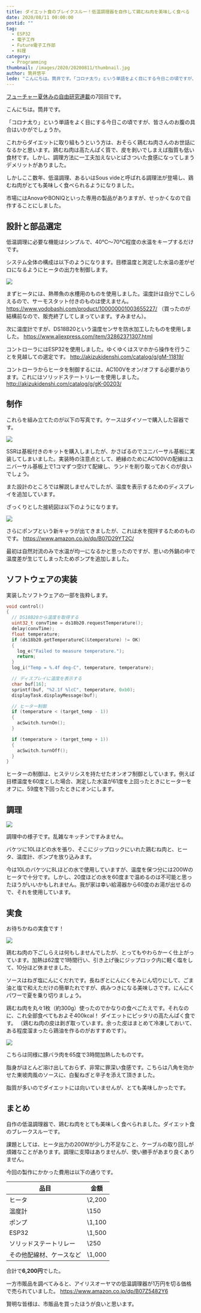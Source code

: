```yaml
---
title: ダイエット食のブレイクスルー！低温調理器を自作して鶏むね肉を美味しく食べる
date: 2020/08/11 00:00:00
postid: ""
tag:
  - ESP32
  - 電子工作
  - Future電子工作部
  - 料理
category:
  - Programming
thumbnail: /images/2020/20200811/thumbnail.jpg
author: 筒井悠平
lede: "こんにちは。筒井です。「コロナ太り」という単語をよく目にする今日この頃ですが、皆さんのお腹の具合はいかがでしょうか。これからダイエットに取り組もうという方は、おそらく鶏むね肉さんのお世話になるかと思います。鶏むね肉は高たんぱく質で、皮を剥いでしまえば脂質も低い食材です。しかし、調理方法に一工夫加えないとぱさついた食感になってしまうデメリットが..."
---
```


[フューチャー夏休みの自由研究連載](/articles/20200726/)の7回目です。

こんにちは。筒井です。

「コロナ太り」という単語をよく目にする今日この頃ですが、皆さんのお腹の具合はいかがでしょうか。

これからダイエットに取り組もうという方は、おそらく鶏むね肉さんのお世話になるかと思います。鶏むね肉は高たんぱく質で、皮を剥いでしまえば脂質も低い食材です。しかし、調理方法に一工夫加えないとぱさついた食感になってしまうデメリットがありました。

しかしここ数年、低温調理、あるいはSous videと呼ばれる調理法が登場し、鶏むね肉がとても美味しく食べられるようになりました。

市場にはAnovaやBONIQといった専用の製品がありますが、せっかくなので自作することにしました。

## 設計と部品選定

低温調理に必要な機能はシンプルで、40℃～70℃程度の水温をキープするだけです。

システム全体の構成は以下のようになります。目標温度と測定した水温の差がゼロになるようにヒータの出力を制御します。

<img src="/images/2020/20200811/block_diagram.png" loading="lazy">

まずヒータには、熱帯魚の水槽用のものを使用しました。温度計は自分でこしらえるので、サーモスタット付きのものは使えません。
https://www.yodobashi.com/product/100000001003655227/
（買ったのが結構前なので、販売終了してしまっています。すみません）。

次に温度計ですが、DS18B20という温度センサを防水加工したものを使用しました。
https://www.aliexpress.com/item/32862371307.html

コントローラにはESP32を使用しました。ゆくゆくはスマホから操作を行うことを見越しての選定です。
http://akizukidenshi.com/catalog/g/gM-11819/

コントローラからヒータを制御するには、AC100Vをオン/オフする必要があります。これにはソリッドステートリレーを使用しました。
http://akizukidenshi.com/catalog/g/gK-00203/

## 制作

これらを組み立てたのが以下の写真です。ケースはダイソーで購入した容器です。

<img src="/images/2020/20200811/overview.jpg" loading="lazy">

SSRは基板付きのキットを購入しましたが、かさばるのでユニバーサル基板に実装してしまいました。実装時の注意点として、絶縁のためにAC100Vの配線はユニバーサル基板上で1コマずつ空けて配線し、ランドを削り取っておくのが良いでしょう。

また設計のところでは解説しませんでしたが、温度を表示するためのディスプレイを追加しています。

ざっくりとした接続図は以下のようになります。

<img src="/images/2020/20200811/schematics.png" loading="lazy">

さらにポンプという新キャラが出てきましたが、これは水を撹拌するためのものです。
https://www.amazon.co.jp/dp/B07D29YT2C/

最初は自然対流のみで水温が均一になるかと思ったのですが、思いの外鍋の中で温度差が生じてしまったためポンプを追加しました。

## ソフトウェアの実装

実装したソフトウェアの一部を抜粋します。

```c++
void control()
{
  // DS18B20から温度を取得する
  uint32_t convTime = ds18b20.requestTemperature();
  delay(convTime);
  float temperature;
  if (ds18b20.getTemperatureC(&temperature) != OK)
  {
    log_e("Failed to measure temperature.");
    return;
  }
  log_i("Temp = %.4f deg-C", temperature, temperature);

  // ディスプレイに温度を表示する
  char buf[16];
  sprintf(buf, "%2.1f %lcC", temperature, 0xb0);
  displayTask.displayMessage(buf);

  // ヒーター制御
  if (temperature < (target_temp - 1))
  {
    acSwitch.turnOn();
  }

  if (temperature > (target_temp + 1))
  {
    acSwitch.turnOff();
  }
}
```

ヒーターの制御は、ヒステリシスを持たせたオンオフ制御としています。例えば目標温度を60度とした場合、測定した水温が61度を上回ったときにヒーターをオフに、59度を下回ったときにオンにします。

## 調理

<img src="/images/2020/20200811/cooking.jpg" loading="lazy">

調理中の様子です。乱雑なキッチンですみません。

バケツに10Lほどの水を張り、そこにジップロックにいれた鶏むね肉と、ヒータ、温度計、ポンプを放り込みます。

今は10Lのバケツに8Lほどの水で使用していますが、温度を保つ分には200Wのヒータで十分です。しかし、20度ほどの水を60度まで温めるのは不可能と思ったほうがいいかもしれません。我が家は幸い給湯器から60度のお湯が出せるので、それを使用しています。

## 実食

お待ちかねの実食です！

<img src="/images/2020/20200811/chicken.jpg" loading="lazy">

鶏むね肉の下ごしらえは何もしませんでしたが、とってもやわらかーく仕上がっています。加熱は62度で1時間行い、引き上げ後にジップロック内に軽く塩をして、10分ほど休ませました。

ソースはねぎ塩にんにくだれです。長ねぎとにんにくをみじん切りにして、ごま油と塩で和えただけの簡単たれですが、病みつきになる美味しさです。にんにくパワーで夏を乗り切りましょう。

鶏むね肉を丸々1枚（約300g）使ったのでかなりの食べごたえです。それなのに、これ全部食べてもおよそ400kcal！ ダイエットにピッタリの高たんぱく食です。
（鶏むね肉の皮は剥ぎ取っています。余った皮はまとめて冷凍しておいて、ある程度溜まったら鶏油を作るのがおすすめです）。

<img src="/images/2020/20200811/pork.jpg" loading="lazy">

こちらは同様に豚バラ肉を65度で3時間加熱したものです。

脂身がほとんど溶け出しておらず、非常に罪深い食感です。こちらは八角を効かせた東坡肉風のソースに、白髪ねぎと辛子を添えて頂きました。

脂質が多いのでダイエットには向いていませんが、とても美味しかったです。

## まとめ

自作の低温調理器で、鶏むね肉をとても美味しく食べられました。ダイエット食のブレークスルーです。

課題としては、ヒータ出力の200Wが少し力不足なこと、ケーブルの取り回しが煩雑なことがあります。調理に支障はありませんが、使い勝手があまり良くありません。

今回の製作にかかった費用は以下の通りです。

| 品目                     | 金額   |
| ------------------------ | ------ |
| ヒータ                   | \2,200 |
| 温度計                   | \150   |
| ポンプ                   | \1,100 |
| ESP32                    | \1,500 |
| ソリッドステートリレー   | \250   |
| その他配線材、ケースなど | \1,000 |

合計で**6,200円**でした。

一方市販品を調べてみると、アイリスオーヤマの低温調理器が1万円を切る価格で売られていました。
https://www.amazon.co.jp/dp/B07Z5482Y6

賢明な皆様は、市販品を買ったほうが良いと思います。

